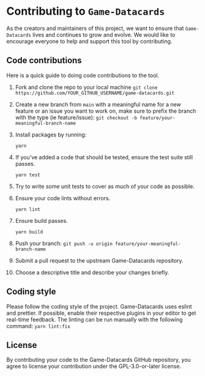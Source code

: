 # Contributing to `Game-Datacards`

As the creators and maintainers of this project, we want to ensure that `Game-Datacards` lives and continues to grow and evolve. We would like to encourage everyone to help and support this tool by contributing.

## Code contributions

Here is a quick guide to doing code contributions to the tool.

1. Fork and clone the repo to your local machine `git clone https://github.com/YOUR_GITHUB_USERNAME/game-datacards.git`

2. Create a new branch from `main` with a meaningful name for a new feature or an issue you want to work on, make sure to prefix the branch with the type (ie feature/issue): `git checkout -b feature/your-meaningful-branch-name`

3. Install packages by running:

   ```shellscript
   yarn
   ```

4. If you've added a code that should be tested, ensure the test suite still passes.

   ```shellscript
   yarn test
   ```

5. Try to write some unit tests to cover as much of your code as possible.

6. Ensure your code lints without errors.

   ```shellscript
   yarn lint
   ```

7. Ensure build passes.

   ```shellscript
   yarn build
   ```

8. Push your branch: `git push -u origin feature/your-meaningful-branch-name`

9. Submit a pull request to the upstream Game-Datacards repository.

10. Choose a descriptive title and describe your changes briefly.

## Coding style

Please follow the coding style of the project. Game-Datacards uses eslint and prettier. If possible, enable their respective plugins in your editor to get real-time feedback. The linting can be run manually with the following command: `yarn lint:fix`

## License

By contributing your code to the Game-Datacards GitHub repository, you agree to license your contribution under the GPL-3.0-or-later license.
